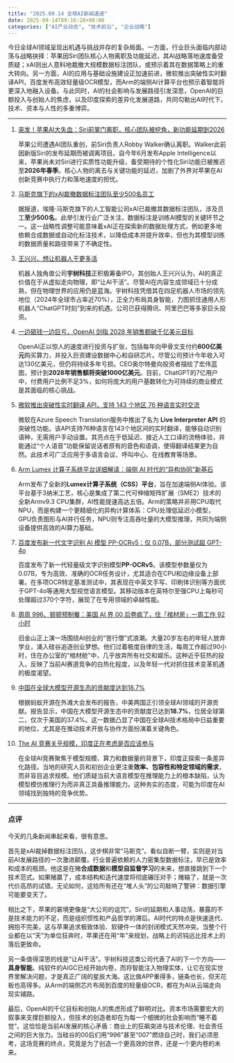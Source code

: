 ```yaml
---
title: "2025.09.14 全球AI新闻速递"
date: 2025-09-14T09:16:28+08:00
categories: ["AI产业动态", "技术前沿", "企业战略"]
---
```


今日全球AI领域呈现出机遇与挑战并存的复杂局面。一方面，行业巨头面临内部动荡与战略抉择：苹果因Siri团队核心人物离职及功能延迟，其AI战略落地速度备受质疑；xAI则出人意料地裁撤大规模数据标注团队，或预示着其在数据策略上的重大转向。另一方面，AI的应用与基础设施建设正加速前进，微软推出突破性实时翻译API，百度发布高效轻量级OCR模型，而Arm的端侧AI计算平台也预示着智能将更深入地融入设备。与此同时，AI的社会影响与发展路径引发深思，OpenAI的巨额投入与创始人的焦虑，以及印度探索的差异化发展道路，共同勾勒出AI时代下，技术、资本与人性的多重博弈。

---

1.  [突发！苹果AI大失血：Siri前掌门离职，核心团队被挖角，新功能延期到2026](https://36kr.com/p/3464729146250886?f=rss)

    苹果公司遭遇AI团队重创，前Siri负责人Robby Walker确认离职。Walker此前因新版Siri的发布延期而被调离项目。自今年6月发布Apple Intelligence以来，苹果尚未对Siri进行实质性功能升级，备受期待的个性化Siri功能已被推迟至**2026年春季**。核心人物的离去与关键功能的延迟，加剧了外界对苹果在AI创新竞赛中执行力和落地速度的担忧。

2.  [马斯克旗下的xAI裁撤数据标注团队至少500名员工](https://36kr.com/newsflashes/3464584899941763?f=rss)

    据报道，埃隆·马斯克旗下的人工智能公司xAI已裁撤其数据标注团队，涉及员工**至少500名**。此举引发行业广泛关注，数据标注是训练AI模型的关键环节之一。这一战略性调整可能意味着xAI正在探索新的数据处理方式，例如更多地依赖合成数据或自动化标注技术，以降低成本并提升效率，但也为其模型训练的数据质量和路径带来了不确定性。

3.  [王兴兴，想让机器人干更多活](https://36kr.com/p/3464525286708614?f=rss)

    机器人独角兽公司**宇树科技**正积极筹备IPO，其创始人王兴兴认为，AI的真正价值在于从虚拟走向物理，即“让AI干活”。尽管AI在内容生成领域已十分成熟，但在物理世界的应用仍是蓝海。宇树科技凭借其在四足机器人市场的领先地位（2024年全球市占率近70%），正全力布局具身智能，力图抓住通用人形机器人“ChatGPT时刻”到来的机遇。公司已获得腾讯、阿里巴巴等多家巨头投资。

4.  [一边砸钱一边巨亏，OpenAI 剑指 2028 年销售额破千亿美元目标](https://www.ithome.com/0/882/757.htm)

    OpenAI正以惊人的速度进行投资与扩张，包括每年向甲骨文支付约**600亿美元**购买算力，并投入巨资建设数据中心和自研芯片。尽管公司预计今年收入可达130亿美元，但仍将持续多年亏损。CEO奥尔特曼向投资者描绘了宏伟蓝图，预计到**2028年销售额将突破1000亿美元**。目前，ChatGPT的7亿用户中，付费用户比例不足3%，如何将庞大的用户基数转化为可持续的商业模式是其面临的核心挑战。

5.  [微软推出突破性实时翻译 API，支持 143 个地区 76 种语言实时交流](https://www.ithome.com/0/882/746.htm)

    微软在Azure Speech Translation服务中推出了名为 **Live Interpreter API** 的突破性功能。该API支持76种语言在143个地区间的实时翻译，能够自动识别语种，无需用户手动设置。其亮点在于低延迟、接近人工口译的流畅体验，并能通过“个人语音”功能保留说话者原有的音色和语调，使得翻译结果更为自然。此技术可广泛应用于多语言会议、呼叫中心、在线教育等场景。

6.  [Arm Lumex 计算子系统平台详细解读：端侧 AI 时代的“异构协同”新基石](https://www.ithome.com/0/882/717.htm)

    Arm发布了全新的**Lumex计算子系统（CSS）平台**，旨在加速端侧AI体验。该平台基于3纳米工艺，核心是集成了第二代可伸缩矩阵扩展（SME2）技术的全新Armv9.3 CPU集群，AI性能提速高达五倍。Arm的策略并非用CPU取代NPU，而是构建一个更精细化的异构计算体系：CPU处理低延迟小模型，GPU负责图形与AI并行任务，NPU则专注高吞吐量的大模型推理，共同为端侧设备提供高效的AI算力基础。

7.  [百度发布新一代文字识别 AI 模型 PP-OCRv5：仅 0.07B，部分测试超 GPT-4o](https://www.ithome.com/0/882/753.htm)

    百度发布了新一代轻量级文字识别模型**PP-OCRv5**。该模型参数量仅为0.07B，专为高效、准确的OCR任务设计，尤其适合在CPU和边缘设备上部署。在多项OCR特定基准测试中，其表现在中英文手写、印刷体识别等方面优于GPT-4o等通用大型视觉语言模型。其移动版本在英特尔至强CPU上每秒可处理超过370个字符，展现了在专用领域的卓越性能。

8.  [周周 996、顿顿预制餐：美国 AI 界 00 后卷疯了，住「棺材房」一周工作 92 小时](https://www.ithome.com/0/882/758.htm)

    旧金山正上演一场围绕AI创业的“苦行僧”式浪潮。大量20岁左右的年轻人放弃学业，涌入硅谷追逐创业梦想。他们过着极度自律的生活，每周工作超过90小时，住在办公室的“棺材舱”中，几乎放弃所有社交和娱乐。这种近乎狂热的投入，反映了当前AI赛道竞争的白热化程度，以及年轻一代对抓住技术变革机遇的极度渴望。

9.  [中国在全球大模型开源生态的贡献度达到18.7%](https://36kr.com/newsflashes/3464555252913796?f=rss)

    根据蚂蚁开源在外滩大会发布的报告，中美两国正引领全球AI领域的开源贡献。报告显示，中国在大模型开源生态中的贡献度已达到**18.7%**，位居全球第二，仅次于美国的37.4%。这一数据凸显了中国在全球AI技术格局中日益重要的地位，尤其是在推动技术开放与协作方面扮演着关键角色。

10. [The AI 竞赛关乎规模，印度正在考虑是否应该参与](https://analyticsindiamag.com/ai-features/the-ai-race-is-about-scale-india-is-asking-if-it-should-be/)

    在全球AI竞赛聚焦于模型规模、算力和数据量的背景下，印度正探索一条差异化路径。当地的研究人员和初创企业更注重**效率、包容性和特定领域的需求**，而非盲目追求规模。他们质疑当前大语言模型在推理能力上的根本缺陷，认为模型模仿推理行为而非真正具备推理能力。这种务实的态度，可能为印度在AI领域找到独特的竞争优势。

---

### 点评

今天的几条新闻串起来看，很有意思。

首先是xAI裁掉数据标注团队，这步棋非常“马斯克”。看似自断一臂，实则是对当前AI发展路径的一次激进颠覆。行业普遍依赖的人力密集型数据标注，早已是效率和成本的瓶颈。他这是在赌**合成数据**和**模型自监督学习**的未来，想直接跳到下一个技术范式。如果赌赢了，成本结构和迭代速度将彻底碾压对手；赌输了，就是一次代价高昂的试错。无论如何，这给所有还在“堆人头”的公司敲响了警钟：数据引擎可能要变天了。

相比之下，苹果的窘境更像是“大公司的诅咒”。Siri的延期和人事动荡，暴露的不是技术能力的不足，而是组织惯性和产品哲学的滞后。AI时代的特点是快速迭代、拥抱不完美，这与苹果追求极致体验、软硬件一体的封闭模式天然冲突。当整个行业都在以“天”为单位狂奔时，苹果还在用“年”来规划，战略上的迟钝远比技术上的落后更致命。

另一条值得深思的线是“让AI干活”。宇树科技这类公司代表了AI的下一个方向——**具身智能**。纯软件的AIGC已经开始内卷，而将智能注入物理实体，让它在现实世界里解决问题，才是真正广阔的星辰大海。这比做APP重得多，链条也长，但天花板也高得多。从Arm的端侧芯片布局到百度的轻量级OCR，都在为AI从云端走向现实铺路。

最后，OpenAI的千亿目标和创始人的焦虑形成了鲜明对比。资本市场需要宏大的叙事来支撑巨额投入，但技术的创造者却在为每一个细微的社会影响而“睡不着觉”。这恰恰是当前AI发展的核心矛盾：商业上的狂飙突进与技术伦理、社会责任之间的巨大张力。当硅谷的00后们用“996”甚至“007”燃烧自己时，我们必须思考，这场竞赛的终点，究竟是为了创造一个更高效的世界，还是一个更内卷的未来。